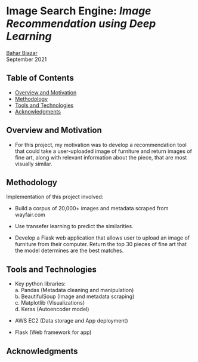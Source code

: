 # Image Search Engine: *Image Recommendation using Deep Learning*

[Bahar Biazar](https://www.linkedin.com/in/bahar-biazar/)  
September 2021


## Table of Contents
* [Overview and Motivation](#overview-and-motivation)
* [Methodology](#methodology)
* [Tools and Technologies](#tools-and-technologies)
* [Acknowledgments](#acknowledgments)

## Overview and Motivation
- For this project, my motivation was to develop a recommendation tool that could take a user-uploaded image of furniture and return images of fine art, along with relevant information about the piece, that are most visually similar. 

## Methodology 
Implementation of this project involved: 

- Build a corpus of 20,000+ images and metadata scraped from wayfair.com

- Use transefer learning to predict the similarities. 

- Develop a Flask web application that allows user to upload an image of furniture from their computer. Return the top 30 pieces of fine art that the model determines are the best matches.

## Tools and Technologies
- Key python libraries:  
      a. Pandas (Metadata cleaning and manipulation)  
      b. BeautifulSoup (Image and metadata scraping)  
      c. Matplotlib (Visualizations)  
      d. Keras (Autoencoder model)

- AWS EC2 (Data storage and App deployment)

- Flask (Web framework for app)

## Acknowledgments



